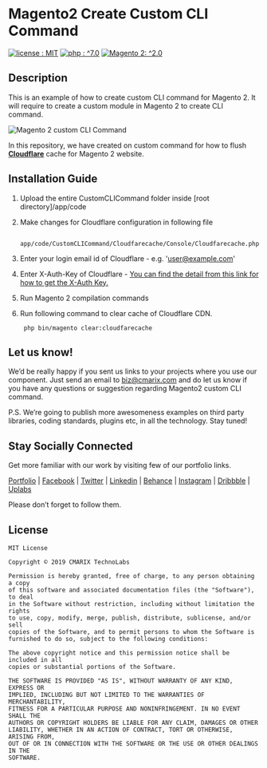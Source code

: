 # Magento2 Create Custom CLI Command #
<a target="_blank" href="LICENSE"><img src="https://img.shields.io/badge/licence-MIT-brightgreen.svg" alt="license : MIT"></a>
<a target="_blank" href="https://www.cmarix.com/php-opensource-development-services.html"><img src="https://img.shields.io/badge/php-%5E7.0-blue.svg" alt="php : ^7.0"></a>
<a target="_blank" href="https://www.cmarix.com/magento-ecommerce-development-services.html"><img src="https://img.shields.io/badge/Magento2-%5E2.0-orange.svg" alt="Magento 2: ^2.0"></a>

## Description ##
This is an example of how to create custom CLI command for Magento 2. It will require to create a custom module in Magento 2 to create CLI command.

![Magento 2 custom CLI Command](https://www.cmarix.com/git/magento2/Magento2-create-custom-CLI-command.png "Magento 2 custom CLI Command")

In this repository, we have created on custom command for how to flush  [**Cloudflare**](https://www.cloudflare.com/ "Cloudflare") cache for Magento 2 website.

## Installation Guide ##
1. Upload the entire CustomCLICommand folder inside [root directory]/app/code
2. Make changes for Cloudflare configuration in following file
	    	
	    app/code/CustomCLICommand/Cloudfarecache/Console/Cloudfarecache.php
3. Enter your login email id of Cloudflare - e.g. 'user@example.com'
4. Enter X-Auth-Key of Cloudflare - [You can find the detail from this link for how to get the X-Auth Key.](https://support.cloudflare.com/hc/en-us/articles/200167836-Where-do-I-find-my-Cloudflare-API-key- "You can find the detail from this link for how to get the X-Auth Key.")
5. Run Magento 2 compilation commands
6. Run following command to clear cache of Cloudflare CDN.
	    	
	    php bin/magento clear:cloudfarecache
	     

## Let us know! ##
We’d be really happy if you sent us links to your projects where you use our component. Just send an email to [biz@cmarix.com](mailto:biz@cmarix.com "biz@cmarix.com") and do let us know if you have any questions or suggestion regarding Magento2 custom CLI command.

P.S. We’re going to publish more awesomeness examples on third party libraries, coding standards, plugins etc, in all the technology. Stay tuned!

## Stay Socially Connected ##

Get more familiar with our work by visiting few of our portfolio links.

[Portfolio](https://www.cmarix.com/portfolio.html) | [Facebook](https://www.facebook.com/CMARIXTechnoLabs/) | [Twitter](https://twitter.com/CMARIXTechLabs) | [Linkedin](https://www.linkedin.com/company/cmarix-technolabs-pvt-ltd-) | [Behance](https://www.behance.net/CMARIXTechnoLabs/) | [Instagram](https://instagram.com/cmarixtechnolabs/) | [Dribbble](https://dribbble.com/CMARIXTechnoLabs) | [Uplabs](https://www.uplabs.com/cmarixtechnolabs)

Please don’t forget to follow them.

## License ##

	MIT License
	
	Copyright © 2019 CMARIX TechnoLabs
	
	Permission is hereby granted, free of charge, to any person obtaining a copy
	of this software and associated documentation files (the "Software"), to deal
	in the Software without restriction, including without limitation the rights
	to use, copy, modify, merge, publish, distribute, sublicense, and/or sell
	copies of the Software, and to permit persons to whom the Software is
	furnished to do so, subject to the following conditions:
	
	The above copyright notice and this permission notice shall be included in all
	copies or substantial portions of the Software.
	
	THE SOFTWARE IS PROVIDED "AS IS", WITHOUT WARRANTY OF ANY KIND, EXPRESS OR
	IMPLIED, INCLUDING BUT NOT LIMITED TO THE WARRANTIES OF MERCHANTABILITY,
	FITNESS FOR A PARTICULAR PURPOSE AND NONINFRINGEMENT. IN NO EVENT SHALL THE
	AUTHORS OR COPYRIGHT HOLDERS BE LIABLE FOR ANY CLAIM, DAMAGES OR OTHER
	LIABILITY, WHETHER IN AN ACTION OF CONTRACT, TORT OR OTHERWISE, ARISING FROM,
	OUT OF OR IN CONNECTION WITH THE SOFTWARE OR THE USE OR OTHER DEALINGS IN THE
	SOFTWARE.
